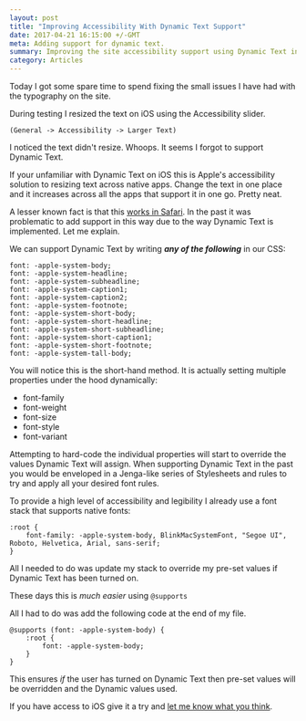 ```yaml
---
layout: post
title: "Improving Accessibility With Dynamic Text Support"
date: 2017-04-21 16:15:00 +/-GMT
meta: Adding support for dynamic text.
summary: Improving the site accessibility support using Dynamic Text in iOS.
category: Articles
---
```


Today I got some spare time to spend fixing the small issues I have had with the typography on the site.

During testing I resized the text on iOS using the Accessibility slider.

```(General -> Accessibility -> Larger Text)```

I noticed the text didn't resize. Whoops. It seems I forgot to support Dynamic Text.

If your unfamiliar with Dynamic Text on iOS this is Apple's accessibility solution to resizing text across native apps. Change the text in one place and it increases across all the apps that support it in one go. Pretty neat.

A lesser known fact is that this [works in Safari](https://webkit.org/blog/3709/using-the-system-font-in-web-content/). In the past it was problematic to add support in this way due to the way Dynamic Text is implemented. Let me explain.

We can support Dynamic Text by writing ***any of the following*** in our CSS:

```
font: -apple-system-body;
font: -apple-system-headline;
font: -apple-system-subheadline;
font: -apple-system-caption1;
font: -apple-system-caption2;
font: -apple-system-footnote;
font: -apple-system-short-body;
font: -apple-system-short-headline;
font: -apple-system-short-subheadline;
font: -apple-system-short-caption1;
font: -apple-system-short-footnote;
font: -apple-system-tall-body;
```

You will notice this is the short-hand method. It is actually setting multiple properties under the hood dynamically:

- font-family
- font-weight
- font-size
- font-style
- font-variant

Attempting to hard-code the individual properties will start to override the values Dynamic Text will assign. When supporting Dynamic Text in the past you would be enveloped in a Jenga-like series of Stylesheets and rules to try and apply all your desired font rules.


To provide a high level of accessibility and legibility I already use a font stack that supports native fonts:

```
:root {
    font-family: -apple-system-body, BlinkMacSystemFont, "Segoe UI", Roboto, Helvetica, Arial, sans-serif;
}
```

All I needed to do was update my stack to override my pre-set values if Dynamic Text has been turned on.

These days this is *much easier* using ```@supports```

All I had to do was add the following code at the end of my file.

```
@supports (font: -apple-system-body) {
    :root {
        font: -apple-system-body;
    }
}
```

This ensures *if* the user has turned on Dynamic Text then pre-set values will be overridden and the Dynamic values used.

If you have access to iOS give it a try and [let me know what you think]({{site.data.author.twitter.url}}).

